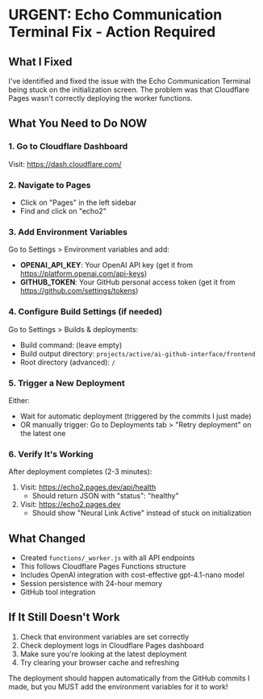 # URGENT: Echo Communication Terminal Fix - Action Required

## What I Fixed
I've identified and fixed the issue with the Echo Communication Terminal being stuck on the initialization screen. The problem was that Cloudflare Pages wasn't correctly deploying the worker functions.

## What You Need to Do NOW

### 1. Go to Cloudflare Dashboard
Visit: https://dash.cloudflare.com/

### 2. Navigate to Pages
- Click on "Pages" in the left sidebar
- Find and click on "echo2"

### 3. Add Environment Variables
Go to Settings > Environment variables and add:
- **OPENAI_API_KEY**: Your OpenAI API key (get it from https://platform.openai.com/api-keys)
- **GITHUB_TOKEN**: Your GitHub personal access token (get it from https://github.com/settings/tokens)

### 4. Configure Build Settings (if needed)
Go to Settings > Builds & deployments:
- Build command: (leave empty)
- Build output directory: `projects/active/ai-github-interface/frontend`
- Root directory (advanced): `/`

### 5. Trigger a New Deployment
Either:
- Wait for automatic deployment (triggered by the commits I just made)
- OR manually trigger: Go to Deployments tab > "Retry deployment" on the latest one

### 6. Verify It's Working
After deployment completes (2-3 minutes):
1. Visit: https://echo2.pages.dev/api/health
   - Should return JSON with "status": "healthy"
2. Visit: https://echo2.pages.dev
   - Should show "Neural Link Active" instead of stuck on initialization

## What Changed
- Created `functions/_worker.js` with all API endpoints
- This follows Cloudflare Pages Functions structure
- Includes OpenAI integration with cost-effective gpt-4.1-nano model
- Session persistence with 24-hour memory
- GitHub tool integration

## If It Still Doesn't Work
1. Check that environment variables are set correctly
2. Check deployment logs in Cloudflare Pages dashboard
3. Make sure you're looking at the latest deployment
4. Try clearing your browser cache and refreshing

The deployment should happen automatically from the GitHub commits I made, but you MUST add the environment variables for it to work!
